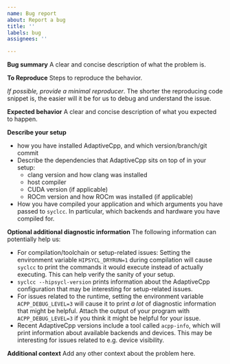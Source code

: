 ```yaml
---
name: Bug report
about: Report a bug
title: ''
labels: bug
assignees: ''

---
```


**Bug summary**
A clear and concise description of what the problem is.

**To Reproduce**
Steps to reproduce the behavior. 

_If possible, provide a minimal reproducer_. The shorter the reproducing code snippet is, the easier will it be for us to debug and understand the issue.

**Expected behavior**
A clear and concise description of what you expected to happen.

**Describe your setup**
* how you have installed AdaptiveCpp, and which version/branch/git commit
* Describe the dependencies that AdaptiveCpp sits on top of in your setup: 
   * clang version and how clang was installed
   * host compiler
   * CUDA version (if applicable)
   * ROCm version and how ROCm was installed (if applicable)
* How you have compiled your application and which arguments you have passed to `syclcc`. In particular, which backends and hardware you have compiled for.


**Optional additional diagnostic information**
The following information can potentially help us:
* For compilation/toolchain or setup-related issues: Setting the environment variable `HIPSYCL_DRYRUN=1` during compilation will cause `syclcc` to print the commands it would execute instead of actually executing. This can help verify the sanity of your setup.
* `syclcc --hipsycl-version` prints information about the AdaptiveCpp configuration that may be interesting for setup-related issues.
* For issues related to the runtime, setting the environment variable `ACPP_DEBUG_LEVEL=3` will cause it to print *a lot* of diagnostic information that might be helpful. Attach the output of your program with `ACPP_DEBUG_LEVEL=3` if you think it might be helpful for your issue.
* Recent AdaptiveCpp versions include a tool called `acpp-info`, which will print information about available backends and devices. This may be interesting for issues related to e.g. device visibility.

**Additional context**
Add any other context about the problem here.

